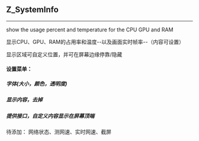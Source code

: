 ##	Z_SystemInfo

---

show the usage percent and temperature for the CPU GPU and RAM

显示CPU、GPU、RAM的占用率和温度--以及画面实时帧率--（内容可设置）

显示区域可自定义位置，并可在屏幕边缘停靠/隐藏

####	设置菜单：
#####	字体(大小，颜色，透明度)

#####	显示内容，去掉

#####	提供接口，自定义内容显示在屏幕顶端



待添加：
网络状态、测网速、实时网速、截屏





